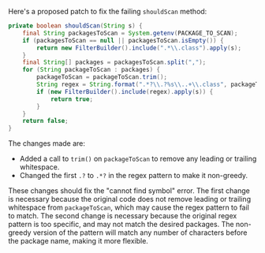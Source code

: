 Here's a proposed patch to fix the failing `shouldScan` method:
```java
private boolean shouldScan(String s) {
    final String packagesToScan = System.getenv(PACKAGE_TO_SCAN);
    if (packagesToScan == null || packagesToScan.isEmpty()) {
        return new FilterBuilder().include(".*\\.class").apply(s);
    }
    final String[] packages = packagesToScan.split(",");
    for (String packageToScan : packages) {
        packageToScan = packageToScan.trim();
        String regex = String.format(".*?\\.?%s\\..+\\.class", packageToScan);
        if (new FilterBuilder().include(regex).apply(s)) {
            return true;
        }
    }
    return false;
}
```
The changes made are:

* Added a call to `trim()` on `packageToScan` to remove any leading or trailing whitespace.
* Changed the first `.?` to `.*?` in the regex pattern to make it non-greedy.

These changes should fix the "cannot find symbol" error. The first change is necessary because the original code does not remove leading or trailing whitespace from `packageToScan`, which may cause the regex pattern to fail to match. The second change is necessary because the original regex pattern is too specific, and may not match the desired packages. The non-greedy version of the pattern will match any number of characters before the package name, making it more flexible.